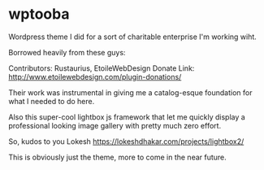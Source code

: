 # wptooba
Wordpress theme I did for a sort of charitable enterprise I'm working wiht.

Borrowed heavily from these guys: 

Contributors: Rustaurius, EtoileWebDesign
Donate Link: http://www.etoilewebdesign.com/plugin-donations/

Their work was instrumental in giving me a catalog-esque foundation for what I needed to do here. 

Also this super-cool lightbox js framework that let me quickly display a professional looking image gallery with pretty much zero effort.

So, kudos to you Lokesh https://lokeshdhakar.com/projects/lightbox2/

This is obviously just the theme, more to come in the near future.
